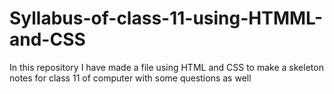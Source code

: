 # Syllabus-of-class-11-using-HTMML-and-CSS
In this repository I have made a file using HTML and CSS to make a skeleton notes for class 11 of computer with some questions as well
